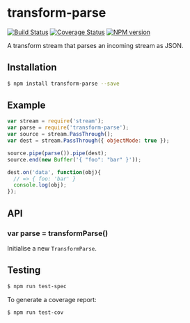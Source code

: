 # transform-parse

[![Build Status](https://travis-ci.org/tanem/transform-parse.png?branch=master)](https://travis-ci.org/tanem/transform-parse)
[![Coverage Status](https://coveralls.io/repos/tanem/transform-parse/badge.png)](https://coveralls.io/r/tanem/transform-parse)
[![NPM version](https://badge.fury.io/js/transform-parse.svg)](http://badge.fury.io/js/transform-parse)

A transform stream that parses an incoming stream as JSON.

## Installation

```sh
$ npm install transform-parse --save
```

## Example

```js
var stream = require('stream');
var parse = require('transform-parse');
var source = stream.PassThrough();
var dest = stream.PassThrough({ objectMode: true });

source.pipe(parse()).pipe(dest);
source.end(new Buffer('{ "foo": "bar" }'));

dest.on('data', function(obj){
  // => { foo: 'bar' }
  console.log(obj);
});
```

## API

### var parse = transformParse()

Initialise a new `TransformParse`.

## Testing

```sh
$ npm run test-spec
```

To generate a coverage report:

```sh
$ npm run test-cov
```